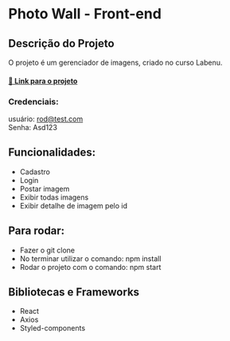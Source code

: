 # Photo Wall - Front-end

## Descrição do Projeto
<p>O projeto é um gerenciador de imagens, criado no curso Labenu.</p>

<h4>
    <a href="https://photowall-frontend.herokuapp.com/">🔗 Link para o projeto</a>
</h4>

### Credenciais:
usuário: rod@test.com\
Senha: Asd123

## Funcionalidades:
* Cadastro
* Login
* Postar imagem
* Exibir todas imagens
* Exibir detalhe de imagem pelo id

## Para rodar:
* Fazer o git clone
* No terminar utilizar o comando: npm install
* Rodar o projeto com o comando: npm start

## Bibliotecas e Frameworks
* React
* Axios
* Styled-components
